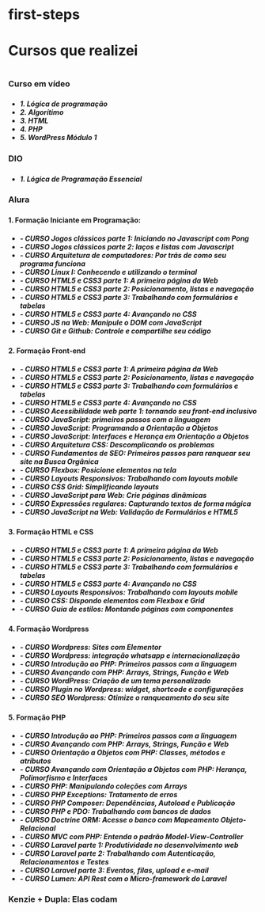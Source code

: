 # first-steps

<H1>Cursos que realizei<H1/>
  
<H3>Curso em vídeo<H3/>
<H5><ul>
<li>1. Lógica de programação</li>
<li>2. Algorítimo</li>
<li>3. HTML</li>
<li>4. PHP</li>
<li>5. WordPress Módulo 1</li>
</ul><H5/>
  
<H3>DIO<H3/>
<H5><ul>
<li>1. Lógica de Programação Essencial</li>
</ul><H5/>
  
<H3> Alura <H3/>
  
<H4>1. Formação Iniciante em Programação:<H4/>
  <H5><ul>
<li>  - CURSO Jogos clássicos parte 1: Iniciando no Javascript com Pong</li>
<li>  - CURSO Jogos clássicos parte 2: laços e listas com Javascript</li>
<li>  - CURSO Arquitetura de computadores: Por trás de como seu programa funciona</li>
<li>  - CURSO Linux I: Conhecendo e utilizando o terminal</li>
<li>  - CURSO HTML5 e CSS3 parte 1: A primeira página da Web</li>
<li>  - CURSO HTML5 e CSS3 parte 2: Posicionamento, listas e navegação</li>
<li>  - CURSO HTML5 e CSS3 parte 3: Trabalhando com formulários e tabelas</li>
<li>  - CURSO HTML5 e CSS3 parte 4: Avançando no CSS</li>
<li>  - CURSO JS na Web: Manipule o DOM com JavaScript</li>
<li>  - CURSO Git e Github: Controle e compartilhe seu código</li>
  </ul><H5/>

<H4>2. Formação Front-end<H4/>
  <H5><ul>
<li>  - CURSO HTML5 e CSS3 parte 1: A primeira página da Web</li>
<li>  - CURSO HTML5 e CSS3 parte 2: Posicionamento, listas e navegação</li>
<li> - CURSO HTML5 e CSS3 parte 3: Trabalhando com formulários e tabelas</li>
<li>  - CURSO HTML5 e CSS3 parte 4: Avançando no CSS</li>
<li>  - CURSO Acessibilidade web parte 1: tornando seu front-end inclusivo</li>
<li>  - CURSO JavaScript: primeiros passos com a linguagem</li>
<li>  - CURSO JavaScript: Programando a Orientação a Objetos</li>
<li>  - CURSO JavaScript: Interfaces e Herança em Orientação a Objetos</li>
<li>  - CURSO Arquitetura CSS: Descomplicando os problemas</li>
<li>  - CURSO Fundamentos de SEO: Primeiros passos para ranquear seu site na Busca Orgânica</li>
<li>  - CURSO Flexbox: Posicione elementos na tela</li>
<li>  - CURSO Layouts Responsivos: Trabalhando com layouts mobile</li>
<li>  - CURSO CSS Grid: Simplificando layouts</li>
<li>  - CURSO JavaScript para Web: Crie páginas dinâmicas</li>
<li>  - CURSO Expressões regulares: Capturando textos de forma mágica</li>
<li>  - CURSO JavaScript na Web: Validação de Formulários e HTML5</li>
  </ul><H5/>
  

<H4>3. Formação HTML e CSS<H4/>
  <H5><ul>
<li>  - CURSO HTML5 e CSS3 parte 1: A primeira página da Web</li>
<li>  - CURSO HTML5 e CSS3 parte 2: Posicionamento, listas e navegação</li>
<li>  - CURSO HTML5 e CSS3 parte 3: Trabalhando com formulários e tabelas</li>
<li>  - CURSO HTML5 e CSS3 parte 4: Avançando no CSS</li>
<li>  - CURSO Layouts Responsivos: Trabalhando com layouts mobile</li>
<li>  - CURSO CSS: Dispondo elementos com Flexbox e Grid</li>
<li>  - CURSO Guia de estilos: Montando páginas com componentes</li>
  </ul><H5/>
  
<H4>4. Formação Wordpress<H4/>
  <H5><ul>
<li>  - CURSO Wordpress: Sites com Elementor</li>
<li>  - CURSO Wordpress: integração whatsapp e internacionalização</li>
<li>  - CURSO Introdução ao PHP: Primeiros passos com a linguagem</li>
<li>  - CURSO Avançando com PHP: Arrays, Strings, Função e Web</li>
<li>  - CURSO WordPress: Criação de um tema personalizado</li>
<li>  - CURSO Plugin no Wordpress: widget, shortcode e configurações</li>
<li>  - CURSO SEO Wordpress: Otimize o ranqueamento do seu site</li>
    </ul><H5/>
    
<H4>5. Formação PHP<H4/>
    <H5><ul>
<li>  - CURSO Introdução ao PHP: Primeiros passos com a linguagem</li>
<li>  - CURSO Avançando com PHP: Arrays, Strings, Função e Web</li>
<li>  - CURSO Orientação a Objetos com PHP: Classes, métodos e atributos</li>
<li>  - CURSO Avançando com Orientação a Objetos com PHP: Herança, Polimorfismo e Interfaces</li>
<li>  - CURSO PHP: Manipulando coleções com Arrays</li>
<li>  - CURSO PHP Exceptions: Tratamento de erros</li>
<li>  - CURSO PHP Composer: Dependências, Autoload e Publicação</li>
<li>  - CURSO PHP e PDO: Trabalhando com bancos de dados</li>
<li>  - CURSO Doctrine ORM: Acesse o banco com Mapeamento Objeto-Relacional</li>
<li>  - CURSO MVC com PHP: Entenda o padrão Model-View-Controller</li>
<li>  - CURSO Laravel parte 1: Produtividade no desenvolvimento web</li>
<li>  - CURSO Laravel parte 2: Trabalhando com Autenticação, Relacionamentos e Testes</li>
<li>  - CURSO Laravel parte 3: Eventos, filas, upload e e-mail</li>
<li>  - CURSO Lumen: API Rest com o Micro-framework do Laravel</li>
    </ul><H5/>
  
<H3>Kenzie + Dupla: Elas codam<H3/>
